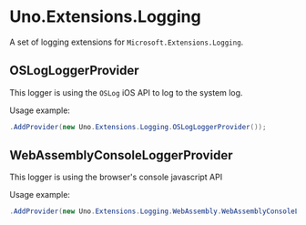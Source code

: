 # Uno.Extensions.Logging

A set of logging extensions for `Microsoft.Extensions.Logging`.

## OSLogLoggerProvider
This logger is using the `OSLog` iOS API to log to the system log.

Usage example:
```csharp
.AddProvider(new Uno.Extensions.Logging.OSLogLoggerProvider());
```

## WebAssemblyConsoleLoggerProvider
This logger is using the browser's console javascript API

Usage example:
```csharp
.AddProvider(new Uno.Extensions.Logging.WebAssembly.WebAssemblyConsoleLoggerProvider());
```